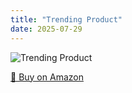 ```yaml
---
title: "Trending Product"
date: 2025-07-29
---
```


<img src="" alt="Trending Product" style="max-width:100%;"/>

[🛒 Buy on Amazon](?tag=dineshtechblo-21)